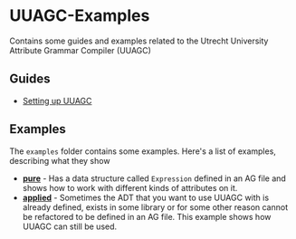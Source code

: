 # UUAGC-Examples
Contains some guides and examples related to the Utrecht University Attribute Grammar Compiler (UUAGC)

## Guides
- [Setting up UUAGC](https://github.com/FPtje/UUAGC-Examples/wiki/Setting-up-UUAGC)

## Examples
The `examples` folder contains some examples. Here's a list of examples, describing what they show

- [**pure**](examples/01-pure) - Has a data structure called `Expression` defined in an AG file and shows how to work with different kinds of attributes on it.
- [**applied**](examples/02-applied) - Sometimes the ADT that you want to use UUAGC with is already defined, exists in some library or for some other reason cannot be refactored to be defined in an AG file. This example shows how UUAGC can still be used.
